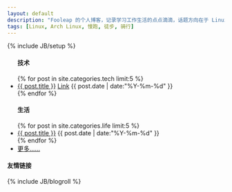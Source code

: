 ```yaml
---
layout: default
description: "Fooleap 的个人博客，记录学习工作生活的点点滴滴，话题方向在于 Linux，跑步，旅行。"
tags: [Linux, Arch Linux, 慢跑, 徒步, 骑行]
---
```

{% include JB/setup %}

<div id="board">
<div class="row">
  <ul id="posts">
    <h4>技术</h4>
    {% for post in site.categories.tech limit:5 %}
      <li>
       <span id="title"><a href="{{ BASE_PATH }}{{ post.url }}" title="{{ post.description }}">{{ post.title }}</a></span>
       <span id="comment"><a href="{{ post.url }}#disqus_thread">Link</a></span>
       <time datetime="{{ post.date | date:"%Y-%m-%d" }}">{{ post.date | date:"%Y-%m-%d" }}</time> 
      </li>
    {% endfor %}
    <h4>生活</h4>
    {% for post in site.categories.life limit:5 %}
      <li>
        <a href="{{ BASE_PATH }}{{ post.url }}" title="{{ post.description }}" altbg="red" altcolor="yellow" altborder="yellow">{{ post.title }}</a>
        <time datetime="{{ post.date | date:"%Y-%m-%d" }}">{{ post.date | date:"%Y-%m-%d" }}</time>
      </li>
    {% endfor %}
    <li><a href="/categories.html" title="分类">更多……</a></li>
  </ul>
  <div class="sidebar">
    <h4>友情链接</h4>
    {% include JB/blogroll %}
  </div>
</div>
</div>
<script type="text/javascript">
/* * * CONFIGURATION VARIABLES: EDIT BEFORE PASTING INTO YOUR WEBPAGE * * */
var disqus_shortname = 'fooleap1'; // required: replace example with your forum shortname

/* * * DON'T EDIT BELOW THIS LINE * * */
(function () {
    var s = document.createElement('script'); s.async = true;
    s.type = 'text/javascript';
    s.src = 'http://' + disqus_shortname + '.disqus.com/count.js';
    (document.getElementsByTagName('HEAD')[0] || document.getElementsByTagName('BODY')[0]).appendChild(s);
}());
</script>
